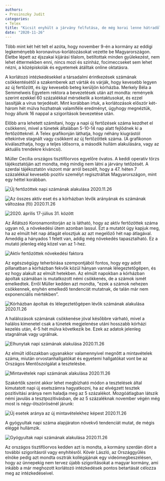 ```yaml
---
authors:
- Presinszky Judit
categories:
- Telex
title: "Kicsit enyhült a járvány felfutása, de még korai lenne hátradőlni "
date: "2020-11-26"
---
```

Több mint két hét telt el azóta, hogy november 9-én a kormány az eddigi
legkeményebb koronavírus-korlátozásokat vezette be Magyarországon. Életbe lépett az
éjszakai kijárási tilalom, betiltottak minden gyülekezést, nem lehet éttermekben enni,
nincs mozi és színház, focimeccseket sem lehet nézni, a középiskolák és egyetemek
átálltak online oktatásra.

A korlátozó intézkedésekkel a társadalmi érintkezések számának csökkentésétől a
szakemberek azt várták és várják, hogy kevesebb legyen az új fertőzött, és így
kevesebb beteg kerüljön kórházba. Merkely Béla a Semmelweis Egyetem rektora a
bevezetések után azt mondta: reményeik szerint ezekkel 60 százalékkal mérsékelik a
kontaktusokat, és ezzel lassítják a vírus terjedését. Mint korábban írtuk, a korlátozások
először két-három hét múlva hozhatnak valamiféle eredményt, úgyhogy megnéztük,
hogy állunk 16 nappal a szigorítások bevezetése után.

Előbb arra lehetett számítani, hogy a napi új fertőzések száma kezdhet el csökkenni,
mivel a tünetek általában 5-10-14 nap alatt fejlődnek ki a fertőzötteknél. A Telex
grafikonján láthatja, hogy néhány kiugrástól eltekintve stagnált vagy csökkent az új
fertőzöttek száma. (A grafikonon kiválaszthatja, hogy a teljes idősorra, a második hullám
alakulására, vagy az aktuális trendekre kíváncsi).

Müller Cecília országos tisztifőorvos egyelőre óvatos. A keddi operatív törzs
tájékoztatóján azt mondta, még mindig nem látni a járvány tetőzését. A szerdai
tájékoztatón viszont már arról beszélt, hogy a 47. héten 7 százalékkal kevesebb pozitív
személyt regisztráltak Magyarországon, mint egy héttel korábban.

![Új fertőzöttek napi számának alakulása 2020.11.26](../../graphics/telex-20201125-01.jpg  "Új fertőzöttek")

![Az összes aktív eset és a kórházban lévők arányának és számának változása (fő) 2020.11.26](../../graphics/telex-20201125-02.jpg "Aktív esetek")

![2020. április 17-július 31. között](../../graphics/telex-20201125-03.jpg "Áprilisi arány")


Az Átlátszó Koronamonitorján az is látható, hogy az aktív fertőzöttek száma ugyan nő, a
növekedési ütem azonban lassul. Ezt a mutatót úgy kapjuk meg, ha az elmúlt hét nap
átlagát elosztjuk az azt megelőző hét nap átlagával. Ameddig a hányados 1 felett van,
addig még növekedés tapasztalható. Ez a mutató jelenleg elég közel van az 1-hez.

![Aktív fertőzöttek növekedési faktora](../../graphics/telex-20201125-04.jpg "Növekedési faktor")

Az egészségügy teherbírása szempontjából fontos, hogy egy adott pillanatban a kórházban fekvők közül hányan vannak lélegeztetőgépen, és ez hogy alakult az elmúlt hetekben. Az elmúlt napokban a kórházban ápoltak számában is mutatkozott némi csökkenés, de a számok ismét emelkedtek. Erről Müller kedden azt mondta, "ezek a számok nehezen csökkennek, enyhén emelkedő tendenciát mutatnak, de talán már nem exponenciális mértékben”.

![Kórházban ápoltak és lélegeztetőgépen lévők számának alakulása 2020.11.26](../../graphics/telex-20201125-05.png "Kórházban ápoltak száma")

A halálozások számának csökkenése jóval későbbre várható, mivel a halálos kimenetel csak a tünetek megjelenése utáni hosszabb kórházi kezelés után, 4-5 hét múlva következik be. Ezek az adatok jelenleg stagnálnak vagy ugrálnak.

![Elhunytak napi számának alakulása 2020.11.26](../../graphics/telex-20201125-06.png "Elhunytak napi száma")

Az elmúlt időszakban ugyanakkor valamennyivel megnőtt a mintavételek száma, miután orvostanhallgatókat és egyetemi hallgatókat vont be az Országos Mentőszolgálat a tesztelésbe.

![Mintavételek napi számának alakulása 2020.11.26](../../graphics/telex-20201125-06.png "Mintavételek száma")

Szakértők szerint akkor lehet megbízható módon a tesztelések által kimutatott napi új esetszámra hagyatkozni, ha az elvégzett tesztek pozitivitási aránya nem haladja meg az 5 százalékot. Mozgóátlagban látszik némi javulás a tesztpozitivásban, de az 5 százaléknak november végén még most is négy-ötszörösénél járunk:

![Új esetek aránya az új mintavételekhez képest 2020.11.26](../../graphics/telex-20201125-07.png "Új esetek aránya")

A gyógyultak napi száma alapjáraton növekvő tendenciát mutat, de mégis eléggé hullámzik.

![Gyógyultak napi számának alakulása 2020.11.26](../../graphics/telex-20201125-08.png "Gyógyultak napi száma")



Az országos tisztifőorvos kedden azt is mondta, a kormány szerdán dönt a további szigorításról vagy enyhítésről. Kövér László, az Országgyűlés elnöke pedig azt mondta osztrák kollégájának egy videómegbeszélésen, hogy az ünnepekig nem tervez újabb szigorításokat a magyar kormány, ami inkább a már meghozott korlátozó intézkedések pontos betartását célozza meg az intézkedéseivel.
